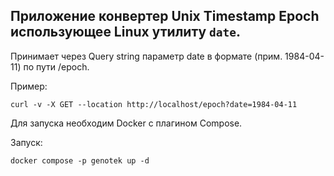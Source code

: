 ## Приложение конвертер Unix Timestamp Epoch использующее Linux утилиту `date`.

Принимает через Query string параметр date в формате (прим. 1984-04-11) по пути /epoch.

Пример:

```
curl -v -X GET --location http://localhost/epoch?date=1984-04-11
```

Для запуска необходим Docker с плагином Compose.

Запуск:

```
docker compose -p genotek up -d
```
